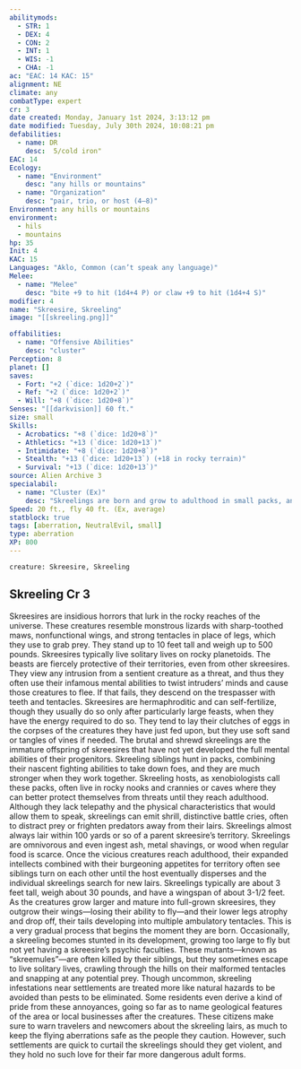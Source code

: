 ```yaml
---
abilitymods:
  - STR: 1
  - DEX: 4
  - CON: 2
  - INT: 1
  - WIS: -1
  - CHA: -1
ac: "EAC: 14 KAC: 15"
alignment: NE
climate: any
combatType: expert
cr: 3
date created: Monday, January 1st 2024, 3:13:12 pm
date modified: Tuesday, July 30th 2024, 10:08:21 pm
defabilities:
  - name: DR
    desc:  5/cold iron"
EAC: 14
Ecology:
  - name: "Environment"
    desc: "any hills or mountains"
  - name: "Organization"
    desc: "pair, trio, or host (4–8)"
Environment: any hills or mountains
environment:
  - hils
  - mountains
hp: 35
Init: 4
KAC: 15
Languages: "Aklo, Common (can’t speak any language)"
Melee:
  - name: "Melee"
    desc: "bite +9 to hit (1d4+4 P) or claw +9 to hit (1d4+4 S)"
modifier: 4
name: "Skreesire, Skreeling"
image: "[[skreeling.png]]"

offabilities:
  - name: "Offensive Abilities"
    desc: "cluster"
Perception: 8
planet: []
saves:
  - Fort: "+2 (`dice: 1d20+2`)"
  - Ref: "+2 (`dice: 1d20+2`)"
  - Will: "+8 (`dice: 1d20+8`)"
Senses: "[[darkvision]] 60 ft."
size: small
Skills:
  - Acrobatics: "+8 (`dice: 1d20+8`)"
  - Athletics: "+13 (`dice: 1d20+13`)"
  - Intimidate: "+8 (`dice: 1d20+8`)"
  - Stealth: "+13 (`dice: 1d20+13`) (+18 in rocky terrain)"
  - Survival: "+13 (`dice: 1d20+13`)"
source: Alien Archive 3 
specialabil:
  - name: "Cluster (Ex)"
    desc: "Skreelings are born and grow to adulthood in small packs, and they are more comfortable fighting alongside other skreelings, including their siblings. When two or more skreelings flank a single creature, each skreeling attacking that creature receives an additional +1 circumstance bonus to attack rolls. In addition, when a skreeling hits a creature that two or more skreelings are flanking, that creature gains the bleeding condition for 1 damage, in addition to the skreeling’s normal damage. The damage from the bleeding condition increases by 1 for each individual skreeling that successfully hits the creature, but it does not increase if the same skreeling hits multiple times. (For example, a single creature hit by two flanking skreelings gains the bleeding condition for 2 damage, but the same creature hit multiple times by the same skreeling only gains the bleeding condition for 1 damage)."
Speed: 20 ft., fly 40 ft. (Ex, average)
statblock: true
tags: [aberration, NeutralEvil, small]
type: aberration
XP: 800
---
```


```statblock
creature: Skreesire, Skreeling
```

## Skreeling Cr 3

Skreesires are insidious horrors that lurk in the rocky reaches of the universe. These creatures resemble monstrous lizards with sharp-toothed maws, nonfunctional wings, and strong tentacles in place of legs, which they use to grab prey. They stand up to 10 feet tall and weigh up to 500 pounds.
Skreesires typically live solitary lives on rocky planetoids. The beasts are fiercely protective of their territories, even from other skreesires. They view any intrusion from a sentient creature as a threat, and thus they often use their infamous mental abilities to twist intruders’ minds and cause those creatures to flee. If that fails, they descend on the trespasser with teeth and tentacles.
Skreesires are hermaphroditic and can self-fertilize, though they usually do so only after particularly large feasts, when they have the energy required to do so. They tend to lay their clutches of eggs in the corpses of the creatures they have just fed upon, but they use soft sand or tangles of vines if needed.
The brutal and shrewd skreelings are the immature offspring of skreesires that have not yet developed the full mental abilities of their progenitors. Skreeling siblings hunt in packs, combining their nascent fighting abilities to take down foes, and they are much stronger when they work together. Skreeling hosts, as xenobiologists call these packs, often live in rocky nooks and crannies or caves where they can better protect themselves from threats until they reach adulthood. Although they lack telepathy and the physical characteristics that would allow them to speak, skreelings can emit shrill, distinctive battle cries, often to distract prey or frighten predators away from their lairs.
Skreelings almost always lair within 100 yards or so of a parent skreesire’s territory. Skreelings are omnivorous and even ingest ash, metal shavings, or wood when regular food is scarce. Once the vicious creatures reach adulthood, their expanded intellects combined with their burgeoning appetites for territory often see siblings turn on each other until the host eventually disperses and the individual skreelings search for new lairs.
Skreelings typically are about 3 feet tall, weigh about 30 pounds, and have a wingspan of about 3-1/2 feet. As the creatures grow larger and mature into full-grown skreesires, they outgrow their wings—losing their ability to fly—and their lower legs atrophy and drop off, their tails developing into multiple ambulatory tentacles. This is a very gradual process that begins the moment they are born.
Occasionally, a skreeling becomes stunted in its development, growing too large to fly but not yet having a skreesire’s psychic faculties. These mutants—known as “skreemules”—are often killed by their siblings, but they sometimes escape to live solitary lives, crawling through the hills on their malformed tentacles and snapping at any potential prey.
Though uncommon, skreeling infestations near settlements are treated more like natural hazards to be avoided than pests to be eliminated. Some residents even derive a kind of pride from these annoyances, going so far as to name geological features of the area or local businesses after the creatures. These citizens make sure to warn travelers and newcomers about the skreeling lairs, as much to keep the flying aberrations safe as the people they caution. However, such settlements are quick to curtail the skreelings should they get violent, and they hold no such love for their far more dangerous adult forms.
